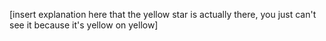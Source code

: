 [insert explanation here that the yellow star is actually there, you just can't see it because it's yellow on yellow]
